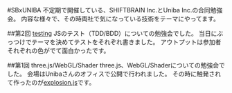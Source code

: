 #SBxUNIBA
不定期で開催している、SHIFTBRAIN Inc.とUniba Inc.の合同勉強会。
内容な様々で、その時両社で気になっている技術をテーマにやってます。

##第2回 [testing](https://github.com/kaminaly/StudySession/tree/master/SBxUNIBA/testing)
JSのテスト（TDD/BDD）についての勉強会でした。
当日にぶっつけでテーマを決めてテストをそれぞれ書きました。
アウトプットは参加者それぞれの色がでて面白かったです。

##第1回 three.js/WebGL/Shader
three.js、WebGL/Shaderについての勉強会でした。
会場はUnibaさんのオフィスで公開で行われました。
その時に触発されて作ったのが[explosion.js](https://github.com/kaminaly/explosion.js)です。

